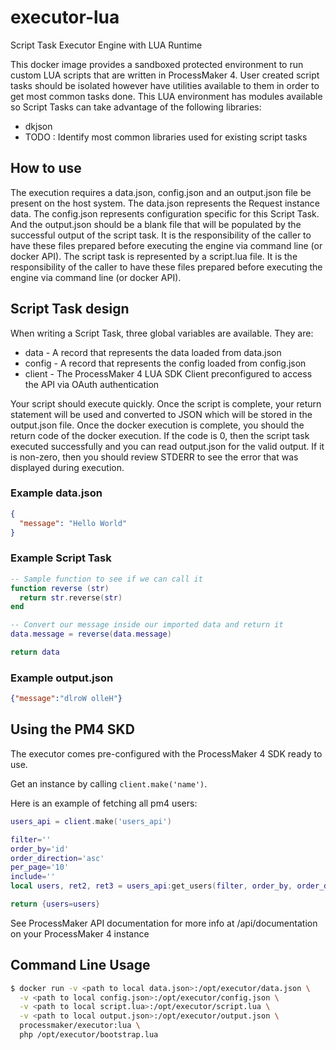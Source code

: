 # executor-lua
Script Task Executor Engine with LUA Runtime

This docker image provides a sandboxed protected environment to run custom LUA scripts that are written in ProcessMaker 4.
User created script tasks should be isolated however have utilities available to them in order to get most common tasks done. This 
LUA environment has modules available  so Script Tasks can take advantage of the following libraries:

- dkjson
- TODO : Identify most common libraries used for existing script tasks

## How to use
The execution requires a data.json, config.json and an output.json file be present on the host system. The data.json represents the 
Request instance data.  The config.json represents configuration specific for this Script Task. And the output.json should be a blank 
file that will be populated by the successful output of the script task. It is the responsibility of the caller to have these files 
prepared before executing the engine via command line (or docker API). The script task is represented by a script.lua file.
It is the responsibility of the caller to have these files prepared before executing the engine via command line (or docker API).

## Script Task design
When writing a Script Task, three global variables are available.  They are:

- data - A record that represents the data loaded from data.json
- config - A record that represents the config loaded from config.json
- client - The ProcessMaker 4 LUA SDK Client preconfigured to access the API via OAuth authentication

Your script should execute quickly. Once the script is complete, your return statement will be used and converted to JSON which
will be stored in the output.json file.  Once the docker execution is complete, you should the return code of the docker execution. 
If the code is 0, then the script task executed successfully and you can read output.json for the valid output.  If it is non-zero,
then you should review STDERR to see the error that was displayed during execution.

### Example data.json
```json
{
  "message": "Hello World"
}
```

### Example Script Task
```lua
-- Sample function to see if we can call it
function reverse (str)
  return str.reverse(str)
end

-- Convert our message inside our imported data and return it
data.message = reverse(data.message)

return data
```

### Example output.json
```json
{"message":"dlroW olleH"}
```

## Using the PM4 SKD

The executor comes pre-configured with the ProcessMaker 4 SDK ready to use.

Get an instance by calling `client.make('name')`.

Here is an example of fetching all pm4 users:

```lua
users_api = client.make('users_api')

filter=''
order_by='id'
order_direction='asc'
per_page='10'
include=''
local users, ret2, ret3 = users_api:get_users(filter, order_by, order_direction, per_page, include)

return {users=users}
```

See ProcessMaker API documentation for more info at /api/documentation
on your ProcessMaker 4 instance

## Command Line Usage
```bash
$ docker run -v <path to local data.json>:/opt/executor/data.json \
  -v <path to local config.json>:/opt/executor/config.json \
  -v <path to local script.lua>:/opt/executor/script.lua \
  -v <path to local output.json>:/opt/executor/output.json \
  processmaker/executor:lua \
  php /opt/executor/bootstrap.lua
```
